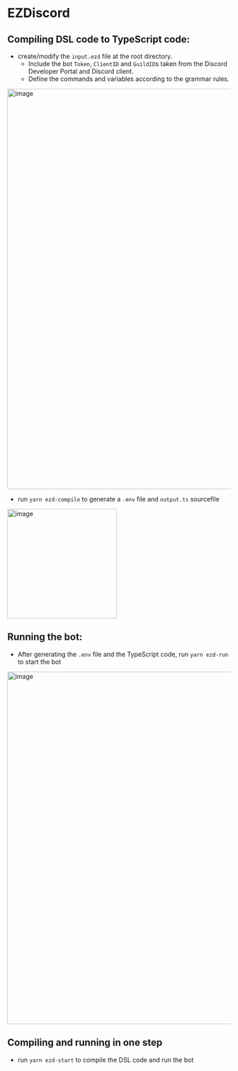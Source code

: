 # EZDiscord

## Compiling DSL code to TypeScript code:

- create/modify the `input.ezd` file at the root directory. 
  - Include the bot `Token`, `ClientID` and `GuildID`s taken from the Discord Developer Portal and Discord client.
  - Define the commands and variables according to the grammar rules.

<img width="903" alt="image" src="https://media.github.students.cs.ubc.ca/user/808/files/938f1bdd-d068-45c2-9adb-b639445e2a0f">

- run `yarn ezd-compile` to generate a `.env` file and `output.ts` sourcefile
<img width="247" alt="image" src="https://media.github.students.cs.ubc.ca/user/808/files/0efbcdf7-9497-472b-9eb0-4f6c5efd6f8b">

## Running the bot:
- After generating the `.env` file and the TypeScript code, run `yarn ezd-run` to start the bot
<img width="795" alt="image" src="https://media.github.students.cs.ubc.ca/user/808/files/31a430ae-652e-49c5-907f-3923db7d5197">

## Compiling and running in one step

- run `yarn ezd-start` to compile the DSL code and run the bot
